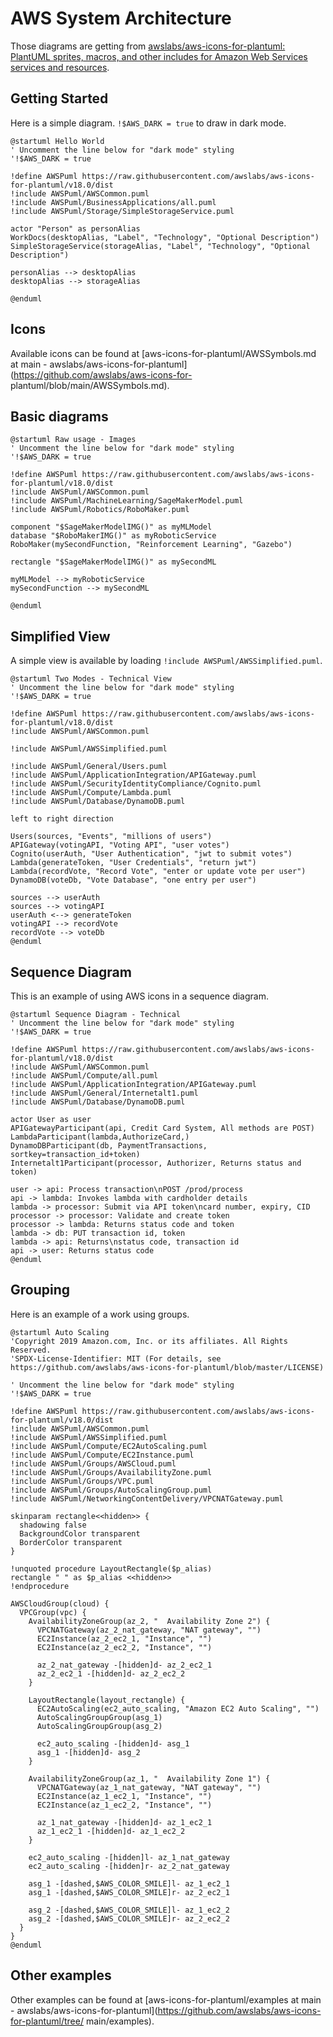 # AWS System Architecture

Those diagrams are getting from [awslabs/aws-icons-for-plantuml: PlantUML sprites, macros, and other includes for Amazon Web Services services and resources](https://github.com/awslabs/aws-icons-for-plantuml?tab=readme-ov-file).

## Getting Started

Here is a simple diagram. `!$AWS_DARK = true` to draw in dark mode.

```plantuml
@startuml Hello World
' Uncomment the line below for "dark mode" styling
'!$AWS_DARK = true

!define AWSPuml https://raw.githubusercontent.com/awslabs/aws-icons-for-plantuml/v18.0/dist
!include AWSPuml/AWSCommon.puml
!include AWSPuml/BusinessApplications/all.puml
!include AWSPuml/Storage/SimpleStorageService.puml

actor "Person" as personAlias
WorkDocs(desktopAlias, "Label", "Technology", "Optional Description")
SimpleStorageService(storageAlias, "Label", "Technology", "Optional Description")

personAlias --> desktopAlias
desktopAlias --> storageAlias

@enduml
```

## Icons

Available icons can be found at [aws-icons-for-plantuml/AWSSymbols.md at main - awslabs/aws-icons-for-plantuml](https://github.com/awslabs/aws-icons-for- plantuml/blob/main/AWSSymbols.md).

## Basic diagrams

```plantuml
@startuml Raw usage - Images
' Uncomment the line below for "dark mode" styling
'!$AWS_DARK = true

!define AWSPuml https://raw.githubusercontent.com/awslabs/aws-icons-for-plantuml/v18.0/dist
!include AWSPuml/AWSCommon.puml
!include AWSPuml/MachineLearning/SageMakerModel.puml
!include AWSPuml/Robotics/RoboMaker.puml

component "$SageMakerModelIMG()" as myMLModel
database "$RoboMakerIMG()" as myRoboticService
RoboMaker(mySecondFunction, "Reinforcement Learning", "Gazebo")

rectangle "$SageMakerModelIMG()" as mySecondML

myMLModel --> myRoboticService
mySecondFunction --> mySecondML

@enduml
```

## Simplified View

A simple view is available by loading `!include AWSPuml/AWSSimplified.puml`.

```plantuml
@startuml Two Modes - Technical View
' Uncomment the line below for "dark mode" styling
'!$AWS_DARK = true

!define AWSPuml https://raw.githubusercontent.com/awslabs/aws-icons-for-plantuml/v18.0/dist
!include AWSPuml/AWSCommon.puml

!include AWSPuml/AWSSimplified.puml

!include AWSPuml/General/Users.puml
!include AWSPuml/ApplicationIntegration/APIGateway.puml
!include AWSPuml/SecurityIdentityCompliance/Cognito.puml
!include AWSPuml/Compute/Lambda.puml
!include AWSPuml/Database/DynamoDB.puml

left to right direction

Users(sources, "Events", "millions of users")
APIGateway(votingAPI, "Voting API", "user votes")
Cognito(userAuth, "User Authentication", "jwt to submit votes")
Lambda(generateToken, "User Credentials", "return jwt")
Lambda(recordVote, "Record Vote", "enter or update vote per user")
DynamoDB(voteDb, "Vote Database", "one entry per user")

sources --> userAuth
sources --> votingAPI
userAuth <--> generateToken
votingAPI --> recordVote
recordVote --> voteDb
@enduml
```

## Sequence Diagram

This is an example of using AWS icons in a sequence diagram.

```plantuml
@startuml Sequence Diagram - Technical
' Uncomment the line below for "dark mode" styling
'!$AWS_DARK = true

!define AWSPuml https://raw.githubusercontent.com/awslabs/aws-icons-for-plantuml/v18.0/dist
!include AWSPuml/AWSCommon.puml
!include AWSPuml/Compute/all.puml
!include AWSPuml/ApplicationIntegration/APIGateway.puml
!include AWSPuml/General/Internetalt1.puml
!include AWSPuml/Database/DynamoDB.puml

actor User as user
APIGatewayParticipant(api, Credit Card System, All methods are POST)
LambdaParticipant(lambda,AuthorizeCard,)
DynamoDBParticipant(db, PaymentTransactions, sortkey=transaction_id+token)
Internetalt1Participant(processor, Authorizer, Returns status and token)

user -> api: Process transaction\nPOST /prod/process
api -> lambda: Invokes lambda with cardholder details
lambda -> processor: Submit via API token\ncard number, expiry, CID
processor -> processor: Validate and create token
processor -> lambda: Returns status code and token
lambda -> db: PUT transaction id, token
lambda -> api: Returns\nstatus code, transaction id
api -> user: Returns status code
@enduml
```

## Grouping

Here is an example of a work using groups.

```plantuml
@startuml Auto Scaling
'Copyright 2019 Amazon.com, Inc. or its affiliates. All Rights Reserved.
'SPDX-License-Identifier: MIT (For details, see https://github.com/awslabs/aws-icons-for-plantuml/blob/master/LICENSE)

' Uncomment the line below for "dark mode" styling
'!$AWS_DARK = true

!define AWSPuml https://raw.githubusercontent.com/awslabs/aws-icons-for-plantuml/v18.0/dist
!include AWSPuml/AWSCommon.puml
!include AWSPuml/AWSSimplified.puml
!include AWSPuml/Compute/EC2AutoScaling.puml
!include AWSPuml/Compute/EC2Instance.puml
!include AWSPuml/Groups/AWSCloud.puml
!include AWSPuml/Groups/AvailabilityZone.puml
!include AWSPuml/Groups/VPC.puml
!include AWSPuml/Groups/AutoScalingGroup.puml
!include AWSPuml/NetworkingContentDelivery/VPCNATGateway.puml

skinparam rectangle<<hidden>> {
  shadowing false
  BackgroundColor transparent
  BorderColor transparent
}

!unquoted procedure LayoutRectangle($p_alias)
rectangle " " as $p_alias <<hidden>>
!endprocedure

AWSCloudGroup(cloud) {
  VPCGroup(vpc) {
    AvailabilityZoneGroup(az_2, "  Availability Zone 2") {
      VPCNATGateway(az_2_nat_gateway, "NAT gateway", "")
      EC2Instance(az_2_ec2_1, "Instance", "")
      EC2Instance(az_2_ec2_2, "Instance", "")

      az_2_nat_gateway -[hidden]d- az_2_ec2_1
      az_2_ec2_1 -[hidden]d- az_2_ec2_2
    }

    LayoutRectangle(layout_rectangle) {
      EC2AutoScaling(ec2_auto_scaling, "Amazon EC2 Auto Scaling", "")
      AutoScalingGroupGroup(asg_1)
      AutoScalingGroupGroup(asg_2)

      ec2_auto_scaling -[hidden]d- asg_1
      asg_1 -[hidden]d- asg_2
    }

    AvailabilityZoneGroup(az_1, "  Availability Zone 1") {
      VPCNATGateway(az_1_nat_gateway, "NAT gateway", "")
      EC2Instance(az_1_ec2_1, "Instance", "")
      EC2Instance(az_1_ec2_2, "Instance", "")

      az_1_nat_gateway -[hidden]d- az_1_ec2_1
      az_1_ec2_1 -[hidden]d- az_1_ec2_2
    }

    ec2_auto_scaling -[hidden]l- az_1_nat_gateway
    ec2_auto_scaling -[hidden]r- az_2_nat_gateway

    asg_1 -[dashed,$AWS_COLOR_SMILE]l- az_1_ec2_1
    asg_1 -[dashed,$AWS_COLOR_SMILE]r- az_2_ec2_1

    asg_2 -[dashed,$AWS_COLOR_SMILE]l- az_1_ec2_2
    asg_2 -[dashed,$AWS_COLOR_SMILE]r- az_2_ec2_2
  }
}
@enduml
```

## Other examples

Other examples can be found at [aws-icons-for-plantuml/examples at main - awslabs/aws-icons-for-plantuml](https://github.com/awslabs/aws-icons-for-plantuml/tree/ main/examples).

